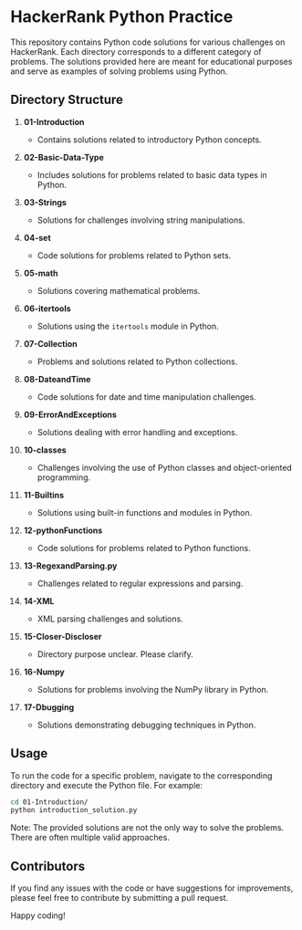 
# HackerRank Python Practice

This repository contains Python code solutions for various challenges on HackerRank.
Each directory corresponds to a different category of problems. The solutions provided here are meant for educational purposes and serve as examples of solving problems using Python.

## Directory Structure

1. **01-Introduction**
   - Contains solutions related to introductory Python concepts.

2. **02-Basic-Data-Type**
   - Includes solutions for problems related to basic data types in Python.

3. **03-Strings**
   - Solutions for challenges involving string manipulations.

4. **04-set**
   - Code solutions for problems related to Python sets.

5. **05-math**
   - Solutions covering mathematical problems.

6. **06-itertools**
   - Solutions using the `itertools` module in Python.

7. **07-Collection**
   - Problems and solutions related to Python collections.

8. **08-DateandTime**
   - Code solutions for date and time manipulation challenges.

9. **09-ErrorAndExceptions**
   - Solutions dealing with error handling and exceptions.

10. **10-classes**
    - Challenges involving the use of Python classes and object-oriented programming.

11. **11-Builtins**
    - Solutions using built-in functions and modules in Python.

12. **12-pythonFunctions**
    - Code solutions for problems related to Python functions.

13. **13-RegexandParsing.py**
    - Challenges related to regular expressions and parsing.

14. **14-XML**
    - XML parsing challenges and solutions.

15. **15-Closer-Discloser**
    - Directory purpose unclear. Please clarify.

16. **16-Numpy**
    - Solutions for problems involving the NumPy library in Python.

17. **17-Dbugging**
    - Solutions demonstrating debugging techniques in Python.

## Usage
To run the code for a specific problem, navigate to the corresponding directory and execute the Python file. For example:

```bash
cd 01-Introduction/
python introduction_solution.py
```
Note: The provided solutions are not the only way to solve the problems. There are often multiple valid approaches.

## Contributors
    
If you find any issues with the code or have suggestions for improvements, please feel free to contribute by submitting a pull request.

Happy coding!
